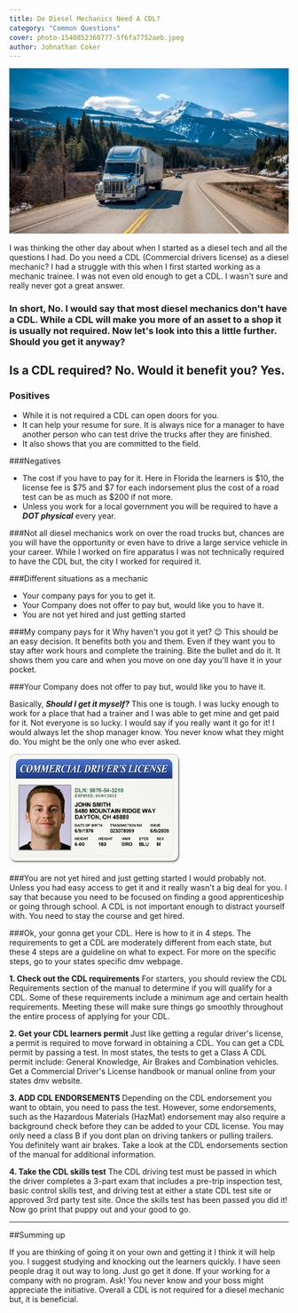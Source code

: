 ```yaml
---
title: Do Diesel Mechanics Need A CDL?
category: "Common Questions"
cover: photo-1540852360777-5f6fa7752aeb.jpeg
author: Johnathan Coker
---
```


![unsplash.com](./photo-1540852360777-5f6fa7752aeb.jpeg)

I was thinking the other day about when I started as a diesel tech and all the questions I had. Do you need a CDL (Commercial drivers license) as a diesel mechanic? I had a struggle with this when I first started working as a mechanic trainee. I was not even old enough to get a CDL. I wasn't sure and really never got a great answer. 


### In short, No. I would say that most diesel mechanics don't have a CDL. While a CDL will make you more of an asset to a shop it is usually not required. Now let's look into this a little further. Should you get it anyway? 


## Is a CDL required? No. Would it benefit you? Yes.

### Positives 

* While it is not required a CDL can open doors for you. 
* It can help your resume for sure. It is always nice for a manager to have another person who can test drive the trucks after they are finished. 
* It also shows that you are committed to the field. 

###Negatives

* The cost if you have to pay for it. Here in Florida the learners is $10, the license fee is $75 and $7 for each indorsement plus the cost of a road test can be as much as $200 if not more. 
* Unless you work for a local government you will be required to have a ***DOT physical*** every year.


###Not all diesel mechanics work on over the road trucks 
but, chances are you will have the opportunity or even have to drive a large service vehicle in your career. While I worked on fire apparatus I was not technically required to have the CDL but, the city I worked for required it. 

###Different situations as a mechanic

* Your company pays for you to get it.
* Your Company does not offer to pay but, would like you to have it.
* You are not yet hired and just getting started

###My company pays for it
Why haven't you got it yet? 😉 This should be an easy decision. It benefits both you and them. Even if they want you to stay after work hours and complete the training. Bite the bullet and do it. It shows them you care and when you move on one day you'll have it in your pocket. 

###Your Company does not offer to pay but, would like you to have it.

Basically, ***Should I get it myself?*** This one is tough. I was lucky enough to work for a place that had a trainer and I was able to get mine and get paid for it. Not everyone is so lucky. I would say if you really want it go for it! I would always let the shop manager know. You never know what they might do. You might be the only one who ever asked. 

![test](./cdl-license.jpg)

###You are not yet hired and just getting started
I would probably not. Unless you had easy access to get it and it really wasn't a big deal for you. I say that because you need to be focused on finding a good apprenticeship or going through school. A CDL is not important enough to distract yourself with. You need to stay the course and get hired. 

###Ok, your gonna get your CDL. Here is how to it in 4 steps.
The requirements to get a CDL are moderately different from each state, but these 4 steps are a guideline on what to expect. For more on the specific steps, go to your states specific dmv webpage.

**1. Check out the CDL requirements**
For starters, you should review the CDL Requirements section of the manual to determine if you will qualify for a CDL. Some of these requirements include a minimum age and certain health requirements.  Meeting these will make sure things go smoothly throughout the entire process of applying for your CDL.

**2. Get your CDL learners permit**
Just like getting a regular driver's license, a permit is required to move forward in obtaining a CDL. You can get a CDL permit by passing a test. In most states, the tests to get a Class A CDL permit include: General Knowledge, Air Brakes and Combination vehicles. Get a Commercial Driver's License handbook or manual online from your states dmv website.

**3. ADD CDL ENDORSEMENTS**
Depending on the CDL endorsement you want to obtain, you need to pass the test.  However, some endorsements, such as the Hazardous Materials (HazMat) endorsement may also require a background check before they can be added to your CDL license. You may only need a class B if you dont plan on driving tankers or pulling trailers. You definitely want air brakes. Take a look at the CDL endorsements section of the manual for additional information.

**4. Take the CDL skills test**
The CDL driving test must be passed in which the driver completes a 3-part exam that includes a pre-trip inspection test, basic control skills test, and driving test at either a state CDL test site or approved 3rd party test site. Once the skills test has been passed you did it! Now go print that puppy out and your good to go.  


****

##Summing up

If you are thinking of going it on your own and getting it I think it will help you. I suggest studying and knocking out the learners quickly. I have seen people drag it out way to long. Just go get it done. If your working for a company with no program. Ask! You never know and your boss might appreciate the initiative. Overall a CDL is not required for a diesel mechanic but, it is beneficial. 
